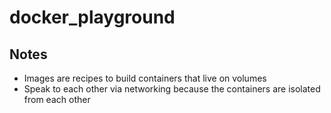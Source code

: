 # docker_playground

## Notes

* Images are recipes to build containers that live on volumes
* Speak to each other via networking because the containers are isolated from each other